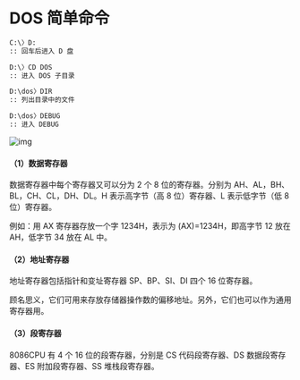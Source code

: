 # DOS 简单命令

```bash
C:\〉D:
:: 回车后进入 D 盘

D:\〉CD DOS
:: 进入 DOS 子目录

D:\dos〉DIR
:: 列出目录中的文件

D:\dos〉DEBUG
:: 进入 DEBUG
```

![img](https://doc.shiyanlou.com/userid12501labid332time1419944230704/wm)

#### （1）数据寄存器

数据寄存器中每个寄存器又可以分为 2 个 8 位的寄存器。分别为 AH、AL，BH、BL，CH、CL，DH、DL。H 表示高字节（高 8 位）寄存器、L 表示低字节（低 8 位）寄存器。

例如：用 AX 寄存器存放一个字 1234H，表示为 (AX)=1234H，即高字节 12 放在 AH，低字节 34 放在 AL 中。

#### （2）地址寄存器

地址寄存器包括指针和变址寄存器 SP、BP、SI、DI 四个 16 位寄存器。

顾名思义，它们可用来存放存储器操作数的偏移地址。另外，它们也可以作为通用寄存器用。

#### （3）段寄存器

8086CPU 有 4 个 16 位的段寄存器，分别是 CS 代码段寄存器、DS 数据段寄存器、ES 附加段寄存器、SS 堆栈段寄存器。
